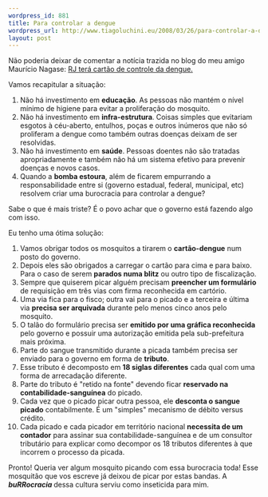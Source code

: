 ```yaml
--- 
wordpress_id: 881
title: Para controlar a dengue
wordpress_url: http://www.tiagoluchini.eu/2008/03/26/para-controlar-a-dengue/
layout: post
---
```

Não poderia deixar de comentar a notícia trazida no blog do meu amigo Maurício Nagase: <a href="http://mauricionagase.blogspot.com/2008/03/mosquito-com-id.html" target="_blank">RJ terá cartão de controle da dengue.</a>

Vamos recapitular a situação:
<ol>
	<li>Não há investimento em <strong>educação</strong>. As pessoas não mantém o nível mínimo de higiene para evitar a proliferação do mosquito.</li>
	<li>Não há investimento em <strong>infra-estrutura</strong>. Coisas simples que evitariam esgotos à céu-aberto, entulhos, poças e outros inúmeros que não só proliferam a dengue como também outras doenças deixam de ser resolvidas.</li>
	<li>Não há investimento em <strong>saúde</strong>. Pessoas doentes não são tratadas apropriadamente e também não há um sistema efetivo para prevenir doenças e novos casos.</li>
	<li>Quando a <strong>bomba estoura</strong>, além de ficarem empurrando a responsabilidade entre si (governo estadual, federal, municipal, etc) resolvem criar uma burocracia para controlar a dengue?</li>
</ol>
Sabe o que é mais triste? É o povo achar que o governo está fazendo algo com isso.

Eu tenho uma ótima solução:
<ol>
	<li>Vamos obrigar todos os mosquitos a tirarem o <strong>cartão-dengue</strong> num posto do governo.</li>
	<li>Depois eles são obrigados a carregar o cartão para cima e para baixo. Para o caso de serem <strong>parados numa blitz</strong> ou outro tipo de fiscalização.</li>
	<li>Sempre que quiserem picar alguém precisam <strong>preencher um formulário</strong> de requisição em três vias com firma reconhecida em cartório.</li>
	<li>Uma via fica para o fisco; outra vai para o picado e a terceira e última via <strong>precisa ser arquivada</strong> durante pelo menos cinco anos pelo mosquito.</li>
	<li>O talão do formulário precisa ser <strong>emitido por uma gráfica reconhecida</strong> pelo governo e possuir uma autorização emitida pela sub-prefeitura mais próxima.</li>
	<li>Parte do sangue transmitido durante a picada também precisa ser enviado para o governo em forma de <strong>tributo</strong>.</li>
	<li>Esse tributo é decomposto em <strong>18 siglas diferentes</strong> cada qual com uma forma de arrecadação diferente.</li>
	<li>Parte do tributo é "retido na fonte" devendo ficar <strong>reservado na contabilidade-sanguínea</strong> do picado.</li>
	<li>Cada vez que o picado picar outra pessoa, ele <strong>desconta o sangue picado</strong> contabilmente. É um "simples" mecanismo de débito versus crédito.</li>
	<li>Cada picado e cada picador em território nacional <strong>necessita de um contador</strong> para assinar sua contabilidade-sanguínea e de um consultor tributário para explicar como decompor os 18 tributos diferentes à que incorrem o processo da picada.</li>
</ol>
Pronto! Queria ver algum mosquito picando com essa burocracia toda! Esse mosquitão que vos escreve já deixou de picar por estas bandas. A <em><strong>buRRocracia </strong></em>dessa cultura serviu como inseticida para mim.
